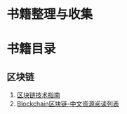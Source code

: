 # 书籍整理与收集

# 书籍目录

## 区块链
1. [区块链技术指南](https://yeasy.gitbooks.io/blockchain_guide/content/born/)  
2. [Blockchain区块链-中文资源阅读列表](https://github.com/LiuBoyu/blockchain)
